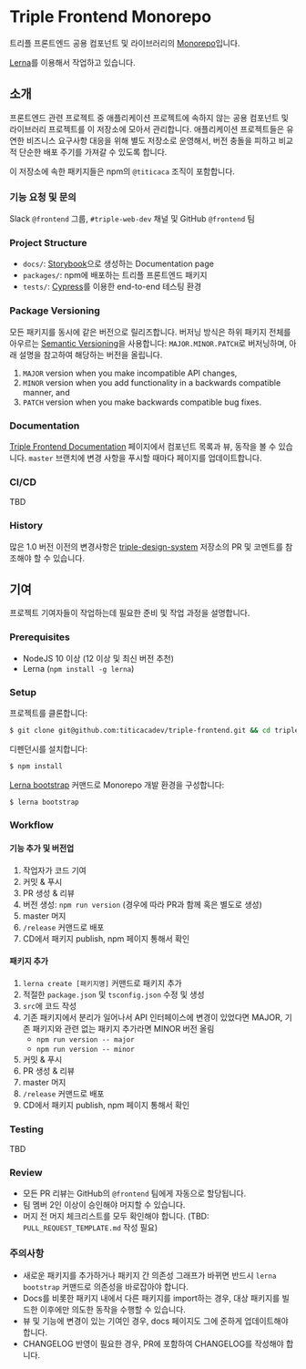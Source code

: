 # Triple Frontend Monorepo

트리플 프론트엔드 공용 컴포넌트 및 라이브러리의 [Monorepo](https://en.wikipedia.org/wiki/Monorepo)입니다.

[Lerna](https://lerna.js.org/)를 이용해서 작업하고 있습니다.

## 소개

프론트엔드 관련 프로젝트 중 애플리케이션 프로젝트에 속하지 않는 공용 컴포넌트 및
라이브러리 프로젝트를 이 저장소에 모아서 관리합니다. 애플리케이션 프로젝트들은
유연한 비즈니스 요구사항 대응을 위해 별도 저장소로 운영해서, 버전 충돌을 피하고
비교적 단순한 배포 주기를 가져갈 수 있도록 합니다.

이 저장소에 속한 패키지들은 npm의 `@titicaca` 조직이 포함합니다.

### 기능 요청 및 문의

Slack `@frontend` 그룹, `#triple-web-dev` 채널 및 GitHub `@frontend` 팀

### Project Structure

  - `docs/`: [Storybook](https://storybook.js.org)으로 생성하는 Documentation page
  - `packages/`: npm에 배포하는 트리플 프론트엔드 패키지
  - `tests/`: [Cypress](https://www.cypress.io)를 이용한 end-to-end 테스팅 환경

### Package Versioning

모든 패키지를 동시에 같은 버전으로 릴리즈합니다. 버저닝 방식은 하위 패키지 전체를
아우르는 [Semantic Versioning](https://semver.org)을 사용합니다: `MAJOR.MINOR.PATCH`로
버저닝하며, 아래 설명을 참고하여 해당하는 버전을 올립니다.

  1. `MAJOR` version when you make incompatible API changes,
  2. `MINOR` version when you add functionality in a backwards compatible manner, and
  3. `PATCH` version when you make backwards compatible bug fixes.

### Documentation 
[Triple Frontend Documentation](https://design.triple.systems) 페이지에서 컴포넌트
목록과 뷰, 동작을 볼 수 있습니다. `master` 브랜치에 변경 사항을 푸시할 때마다
페이지를 업데이트합니다.

### CI/CD

TBD

### History

많은 1.0 버전 이전의 변경사항은 [triple-design-system](https://github.com/titicacadev/triple-design-system)
저장소의 PR 및 코멘트를 참조해야 할 수 있습니다.

## 기여

프로젝트 기여자들이 작업하는데 필요한 준비 및 작업 과정을 설명합니다.

### Prerequisites

  - NodeJS 10 이상 (12 이상 및 최신 버전 추천)
  - Lerna (`npm install -g lerna`)

### Setup

프로젝트를 클론합니다:

```sh
$ git clone git@github.com:titicacadev/triple-frontend.git && cd triple-frontend
```

디펜던시를 설치합니다:

```sh
$ npm install
```

[Lerna bootstrap](https://github.com/lerna/lerna/tree/master/commands/bootstrap)
커맨드로 Monorepo 개발 환경을 구성합니다:

```sh
$ lerna bootstrap
```

### Workflow

#### 기능 추가 및 버전업

  1. 작업자가 코드 기여
  2. 커밋 & 푸시
  3. PR 생성 & 리뷰
  4. 버전 생성: `npm run version` (경우에 따라 PR과 함께 혹은 별도로 생성)
  5. master 머지
  6. `/release` 커맨드로 배포
  7. CD에서 패키지 publish, npm 페이지 통해서 확인

#### 패키지 추가

  1. `lerna create [패키지명]` 커맨드로 패키지 추가
  2. 적절한 `package.json` 및 `tsconfig.json` 수정 및 생성
  3. `src`에 코드 작성
  4. 기존 패키지에서 분리가 일어나서 API 인터페이스에 변경이 있었다면 MAJOR,
     기존 패키지와 관련 없는 패키지 추가라면 MINOR 버전 올림
     - `npm run version -- major`
     - `npm run version -- minor`
  5. 커밋 & 푸시
  6. PR 생성 & 리뷰
  7. master 머지
  8. `/release` 커맨드로 배포
  9. CD에서 패키지 publish, npm 페이지 통해서 확인

### Testing

TBD

### Review

  - 모든 PR 리뷰는 GitHub의 `@frontend` 팀에게 자동으로 할당됩니다.
  - 팀 멤버 2인 이상이 승인해야 머지할 수 있습니다.
  - 머지 전 머지 체크리스트를 모두 확인해야 합니다. (TBD: `PULL_REQUEST_TEMPLATE.md` 작성 필요)

### 주의사항

  - 새로운 패키지를 추가하거나 패키지 간 의존성 그래프가 바뀌면 반드시
    `lerna bootstrap` 커맨드로 의존성을 바로잡아야 합니다.
  - Docs를 비롯한 패키지 내에서 다른 패키지를 import하는 경우, 대상 패키지를
    빌드한 이후에만 의도한 동작을 수행할 수 있습니다.
  - 뷰 및 기능에 변경이 있는 기여인 경우, docs 페이지도 그에 준하게 업데이트해야
    합니다.
  - CHANGELOG 반영이 필요한 경우, PR에 포함하여 CHANGELOG를 작성해야 합니다.
